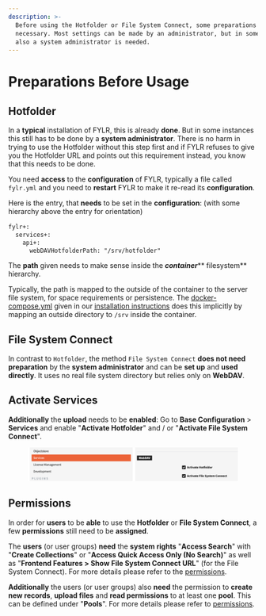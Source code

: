 ```yaml
---
description: >-
  Before using the Hotfolder or File System Connect, some preparations are
  necessary. Most settings can be made by an administrator, but in some cases
  also a system administrator is needed.
---
```


# Preparations Before Usage

## Hotfolder

In a **typical** installation of FYLR, this is already **done**. But in some instances this still has to be done by a **system administrator**. There is no harm in trying to use the Hotfolder without this step first and if FYLR refuses to give you the Hotfolder URL and points out this requirement instead, you know that this needs to be done.&#x20;

You need **access** to the **configuration** of FYLR, typically a file called `fylr.yml` and you need to **restart** FYLR to make it re-read its **configuration**.

Here is the entry, that **needs** to be set in the **configuration**: (with some hierarchy above the entry for orientation)

```
fylr+:
  services+:
    api+:
      webDAVHotfolderPath: "/srv/hotfolder"
```

The **path** given needs to make sense inside the _**container**_** filesystem** hierarchy.&#x20;

Typically, the path is mapped to the outside of the container to the server file system, for space requirements or persistence. The [docker-compose.yml](../../\_assets/docker-compose.yml) given in our [installation instructions](../../for-system-administrators/installation/linux-docker-compose/) does this implicitly by mapping an outside directory to `/srv` inside the container.



## File System Connect

In contrast to `Hotfolder`, the method `File System Connect` **does not need preparation** by the **system administrator** and can be **set up** and **used directly**. It uses no real file system directory but relies only on **WebDAV**.&#x20;



## Activate Services

**Additionally** the **upload** needs to be **enabled**: Go to **Base Configuration** > **Services** and enable "**Activate Hotfolder**" and / or "**Activate File System Connect**".

<div data-full-width="false">

<figure><img src="../../.gitbook/assets/Base Configuration  Services  WebDAV" alt=""><figcaption></figcaption></figure>

</div>

## Permissions

In order for **users** to be **able** to use the **Hotfolder** or **File System Connect**, a few **permissions** still need to be **assigned**.&#x20;

The **users** (or user groups) **need** the **system rights** "**Access Search**" with "**Create Collections**" or "**Access Quick Access Only (No Search)**" as well as "**Frontend Features > Show File System Connect URL**" (for the File System Connect). For more details please refer to the [permissions](../../for-administrators/permissions/).

**Additionally** the users (or user groups) also **need** the permission to **create new records**, **upload files** and **read permissions** to at least one **pool**. This can be defined under "**Pools**". For more details please refer to [permissions](../../for-administrators/permissions/).
